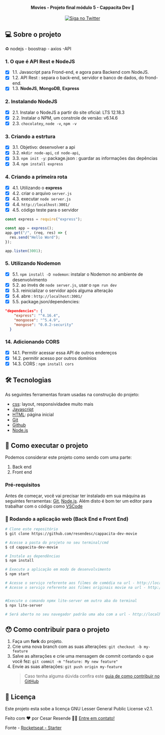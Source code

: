 <h4 align="center"> 
	Movies - Projeto final módulo 5 - Cappacita Dev 🚀
</h4>

<p align="center">
  <a href="https://twitter.com/Cesar_resende1">
    <img alt="Siga no Twitter" src="https://img.shields.io/twitter/url?url=https://github.com/resendesc/cappacita-dev-movie">
  </a>
</p>

## 💻 Sobre o projeto

♻️ nodejs - boostrap - axios -API

### 1. O que é API Rest e NodeJS

- [x] 1.1. Javascript para Frond-end, e agora para Backend com NodeJS.
- [x] 1.2. API Rest : separa o back-end, servidor e banco de dados, do frond-end.
- [x] 1.3. **NodeJS**, **MongoDB**, **Express**

### 2. Instalando NodeJS

- [x] 2.1. Instalar o NodeJS a partir do site oficial: LTS 12.18.3
- [x] 2.2. Instalar o NPM, um constrole de versão: v6.14.6
- [x] 2.3. `chocolatey`, `node -v`, `npm -v`

### 3. Criando a estrtura

- [x] 3.1. Objetivo: desenvolver a api
- [x] 3.2. `mkdir node-api`, `cd node-api`,
- [x] 3.3. `npm init -y`: package.json : guardar as informações das depências
- [x] 3.4. `npm install express`

### 4. Criando a primeira rota

- [x] 4.1. Utilizando o **express**
- [x] 4.2. criar o arquivo `server.js`
- [x] 4.3. executar `node server.js`
- [x] 4.4. `http://localhost:3001/`
- [x] 4.5. código teste para o servidor

```javascript
const express = require("express");

const app = express();
app.get("/", (req, res) => {
  res.send("Hello Word");
});

app.listen(3001);
```

### 5. Utilizando Nodemon

- [x] 5.1. `npm install -D nodemon`: instalar o Nodemon no ambiente de desenvolvimento
- [x] 5.2. ao invés de `node server.js`, usar o `npm run dev`
- [x] 5.3. reinicializar o servidor após alguma alteração
- [x] 5.4. abre : `http://localhost:3001/`
- [x] 5.5. package.json/dependencies:

```json
"dependencies": {
    "express": "^4.16.4",
    "mongoose": "^5.4.9",
    "mongose": "0.0.2-security"
  }
```

### 14. Adicionando CORS

- [x] 14.1. Permitir acessar essa API de outros endereços
- [x] 14.2. permitir acesso por outros domínios
- [x] 14.3. CORS : `npm install cors`

## 🛠 Tecnologias

As seguintes ferramentas foram usadas na construção do projeto:

- [css][css]: layout, responsividadee muito mais
- [Javascript][javascript]
- [HTML][html]: página inicial
- [Git][git]
- [Github][github]
- [Node.js][nodejs]

## 🚀 Como executar o projeto

Podemos considerar este projeto como sendo com uma parte:

1. Back end
2. Front end

### Pré-requisitos

Antes de começar, você vai precisar ter instalado em sua máquina as seguintes ferramentas:
[Git](https://git-scm.com), [Node.js][nodejs].
Além disto é bom ter um editor para trabalhar com o código como [VSCode][vscode]

### 🧭 Rodando a aplicação web (Back End e Front End)

```bash
# Clone este repositório
$ git clone https://github.com/resendesc/cappacita-dev-movie

# Acesse a pasta do projeto no seu terminal/cmd
$ cd cappacita-dev-movie

# Instale as dependências
$ npm install

# Execute a aplicação em modo de desenvolvimento
$ npm start

# Acesse o serviço referente aos filmes de comédia na url - http://localhost:3008/comedia
# Acesse o serviço referente aos filmes originais movie na url - http://localhost:3008/originais-movie


#Execute o comando npmx lite-server em outro aba do terminal
$ npx lite-server

# Será aberto no seu navegador padrão uma aba com a url - http://localhost:3000

```

## 😯 Como contribuir para o projeto

1. Faça um **fork** do projeto.
2. Crie uma nova branch com as suas alterações: `git checkout -b my-feature`
3. Salve as alterações e crie uma mensagem de commit contando o que você fez: `git commit -m "feature: My new feature"`
4. Envie as suas alterações: `git push origin my-feature`
   > Caso tenha alguma dúvida confira este [guia de como contribuir no GitHub](https://github.com/firstcontributions/first-contributions)

## 📝 Licença

Este projeto esta sobe a licença GNU Lesser General Public License v2.1.

Feito com ❤️ por Cesar Resende 👋🏽 [Entre em contato!](https://www.linkedin.com/in/cesar-resende/)

[git]: https://git-scm.com/doc
[github]: https://docs.github.com/en
[nodejs]: https://nodejs.org/
[typescript]: https://www.typescriptlang.org/
[expo]: https://expo.io/
[reactjs]: https://reactjs.org
[rn]: https://facebook.github.io/react-native/
[yarn]: https://yarnpkg.com/
[vscode]: https://code.visualstudio.com/
[vceditconfig]: https://marketplace.visualstudio.com/items?itemName=EditorConfig.EditorConfig
[license]: https://opensource.org/licenses/MIT
[vceslint]: https://marketplace.visualstudio.com/items?itemName=dbaeumer.vscode-eslint
[prettier]: https://marketplace.visualstudio.com/items?itemName=esbenp.prettier-vscode
[rs]: https://rocketseat.com.br
[css]: https://developer.mozilla.org/en-US/docs/Web/CSS
[html]: https://developer.mozilla.org/en-US/docs/Web/HTML
[javascript]: https://developer.mozilla.org/en-US/docs/Web/JavaScript

Fonte - [Rocketseat - Starter](https://rocketseat.com.br/)
